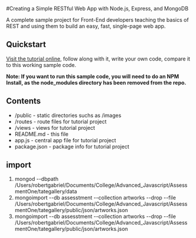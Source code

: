 #Creating a Simple RESTful Web App with Node.js, Express, and MongoDB

A complete sample project for Front-End developers teaching the basics of REST and using them to build an easy, fast, single-page web app.

## Quickstart

[Visit the tutorial online](http://cwbuecheler.com/web/tutorials/2014/restful-web-app-node-express-mongodb/), follow along with it, write your own code, compare it to this working sample code.

**Note: If you want to run this sample code, you will need to do an NPM Install, as the node_modules directory has been removed from the repo.**


## Contents

* /public - static directories suchs as /images
* /routes - route files for tutorial project
* /views - views for tutorial project
* README.md - this file
* app.js - central app file for tutorial project
* package.json - package info for tutorial project



## import

1. mongod --dbpath /Users/robertgabriel/Documents/College/Advanced_Javascript/AssessmentOne/tategallery/data 
2. mongoimport --db assesstment --collection artworks --drop --file /Users/robertgabriel/Documents/College/Advanced_Javascript/AssessmentOne/tategallery/public/json/artworks.json
3. mongoimport --db assesstment --collection artworks --drop --file /Users/robertgabriel/Documents/College/Advanced_Javascript/AssessmentOne/tategallery/public/json/artworks.json